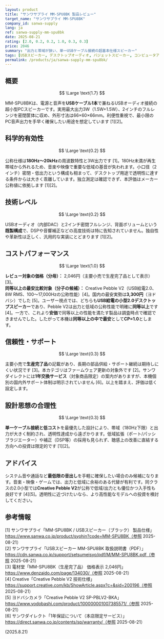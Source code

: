 ```yaml
---
layout: product
title: "サンワサプライ MM-SPU8BK 製品レビュー"
target_name: "サンワサプライ MM-SPU8BK"
company_id: sanwa-supply
lang: ja
ref: sanwa-supply-mm-spu8bk
date: 2025-08-21
rating: [2.0, 0.2, 0.2, 1.0, 0.3, 0.3]
price: 2046
summary: "出力と帯域が狭い、単一USBケーブル接続の超基本仕様スピーカー"
tags: [USBスピーカー, デスクトップオーディオ, バジェットスピーカー, コンピュータアクセサリー]
permalink: /products/ja/sanwa-supply-mm-spu8bk/
---
```


## 概要

$$ \Large \text{1.7} $$

MM-SPU8BKは、電源と音声を**USBケーブル1本**で兼ねるUSBオーディオ接続の超小型PCスピーカーです。実用最大出力3W（1.5W+1.5W）、2インチのフルレンジを密閉筐体に収め、外形寸法は66×60×66mm。利便性重視で、最小限のPC音声出力を手早く確保したい用途を想定しています [1][2]。

## 科学的有効性

$$ \Large \text{0.2} $$

公称仕様は**180Hz～20kHz**の周波数特性と3W出力です [1]。180Hz未満が再生帯域から外れるため、音楽や映像で重要な低域の基音が失われます。小口径（2インチ）密閉・低出力という構成も相まって、デスクトップ用途で透明性に達する条件からは大きく乖離しています。独立測定は確認できず、本評価はメーカー公称値に依拠します [1][2]。

## 技術レベル

$$ \Large \text{0.2} $$

USBオーディオ（内部DAC）と2インチ密閉フルレンジ、背面ボリュームという**既製構成**で、DSPや音響補正などの高度技術は特に告知されていません。独自性や革新性は乏しく、汎用的な実装にとどまります [1][2]。

## コストパフォーマンス

$$ \Large \text{1.0} $$

**レビュー対象の価格（分母）：** 2,046円（主要小売で生産完了品として表示）[3]。  
**同等以上の最安比較対象（分子の候補）：** Creative Pebble V2（USB給電2.0、8W RMS、100～17,000Hzの公称性能）[4]。国内の最安実勢は**3,300円**（ヨドバシ）でした [5]。ユーザー視点では、どちらも**USB給電の小型2.0デスクトップスピーカー**であり、Pebble V2は出力と低域の公称性能で明確に**同等以上**です [4]。一方で、これより**安価**で同等以上の性能を満たす製品は調査時点で確認できませんでした。したがって本機は**同等以上の中で最安**として**CP=1.0**とします。

## 信頼性・サポート

$$ \Large \text{0.3} $$

主要小売で**生産完了品**の記載があり、長期の部品供給・サポート継続は期待しにくい状況です [3]。本カテゴリはファームウェア更新の対象外です [2]。サンワダイレクトには**1年交換サービス**（対象商品限定）の案内がありますが、本機個別の国内外サポート体制は明示されていません [6]。以上を踏まえ、評価は低く設定します。

## 設計思想の合理性

$$ \Large \text{0.3} $$

**単一ケーブル接続と低コスト**を最優先した設計により、帯域（180Hz下限）と出力が大きく制約され、透明性達成から遠ざかります。低域拡張（ポート/パッシブラジエーター）や補正（DSP等）の採用も見られず、聴感上の改善に直結する方向への投資は限定的です [1][2]。

## アドバイス

システム音や通話など**最低限の音出し**を手軽に確保したい場合のみ候補になります。音楽・映像・ゲームでは、出力と低域に余裕のある代替が有利です。同クラスの2.0小型では**Creative Pebble V2**が公称で低域/出力とも優位かつ入手性も良好です [4][5]。透明性に近づけたいなら、より高性能なモデルへの投資を検討してください。

## 参考情報

[1] サンワサプライ「MM-SPU8BK / USBスピーカー（ブラック） 製品仕様」https://www.sanwa.co.jp/product/syohin?code=MM-SPU8BK（参照 2025-08-21）  
[2] サンワサプライ「USBスピーカー MM-SPU8BK 取扱説明書（PDF）」https://cdn.sanwa.co.jp/support/setsumeisyo/pdf/M/MM-SPU8BK.pdf（参照 2025-08-21）  
[3] 電材堂「MM-SPU8BK（生産完了品） 価格表示 2,046円」https://www.denzaido.com/page/134030/（参照 2025-08-21）  
[4] Creative「Creative Pebble V2 技術仕様」https://support.creative.com/kb/ShowArticle.aspx?c=&sid=200196（参照 2025-08-21）  
[5] ヨドバシカメラ「Creative Pebble V2 SP-PBLV2-BKA」https://www.yodobashi.com/product/100000001007385571/（参照 2025-08-21）  
[6] サンワダイレクト「1年保証について（本店限定サービス）」https://direct.sanwa.co.jp/contents/sp/warranty/（参照 2025-08-21）

(2025.8.21)
